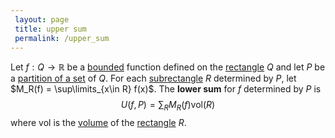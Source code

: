 ```yaml
---
 layout: page
 title: upper sum
 permalink: /upper_sum
---
```

Let $f: Q\to \mathbb R$ be a [bounded](https://defsmath.github.io/DefsMath/bounded) function defined on the [rectangle](https://defsmath.github.io/DefsMath/rectangle) $Q$ and let $P$ be a [partition of a set](https://defsmath.github.io/DefsMath/partition_of_a_set) of $Q$. For each [subrectangle](https://defsmath.github.io/DefsMath/subrectangle) $R$ determined by $P$, let $M_R(f) = \sup\limits_{x\in R} f(x)$. The **lower sum** for $f$ determined by $P$ is $$U(f,P) = \sum_{R} M_R(f)\text{vol}(R)$$ where $\text{vol}$ is the [volume](https://defsmath.github.io/DefsMath/volume) of the [rectangle](https://defsmath.github.io/DefsMath/rectangle) $R$.